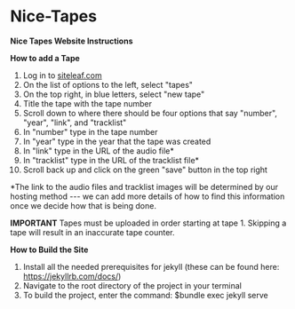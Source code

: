 # Nice-Tapes

**Nice Tapes Website Instructions**

**How to add a Tape**

1.  Log in to [siteleaf.com](http://siteleaf.com)
2.  On the list of options to the left, select "tapes"
3.  On the top right, in blue letters, select "new tape"
4.  Title the tape with the tape number
5.  Scroll down to where there should be four options that say "number", "year", "link", and "tracklist"
6.  In "number" type in the tape number
7.  In "year" type in the year that the tape was created
8.  In "link" type in the URL of the audio file*
9.  In "tracklist" type in the URL of the tracklist file*
10. Scroll back up and click on the green "save" button in the top right

*The link to the audio files and tracklist images will be determined by our hosting method --- we can add more details of how to find this information once we decide how that is being done.

**IMPORTANT** Tapes must be uploaded in order starting at tape 1. Skipping a tape will result in an inaccurate tape counter.


**How to Build the Site**

1.  Install all the needed prerequisites for jekyll (these can be found here: <https://jekyllrb.com/docs/>)
2.  Navigate to the root directory of the project in your terminal
3.  To build the project, enter the command: $bundle exec jekyll serve
